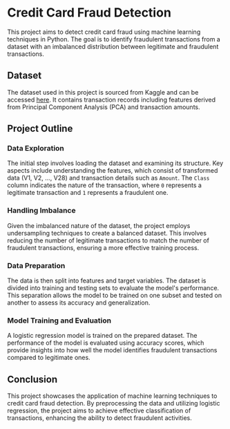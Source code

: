 # Credit Card Fraud Detection

This project aims to detect credit card fraud using machine learning techniques in Python. The goal is to identify fraudulent transactions from a dataset with an imbalanced distribution between legitimate and fraudulent transactions.

## Dataset

The dataset used in this project is sourced from Kaggle and can be accessed [here](https://www.kaggle.com/datasets/mlg-ulb/creditcardfraud?resource=download). It contains transaction records including features derived from Principal Component Analysis (PCA) and transaction amounts.

## Project Outline

### Data Exploration

The initial step involves loading the dataset and examining its structure. Key aspects include understanding the features, which consist of transformed data (V1, V2, ..., V28) and transaction details such as `Amount`. The `Class` column indicates the nature of the transaction, where `0` represents a legitimate transaction and `1` represents a fraudulent one.

### Handling Imbalance

Given the imbalanced nature of the dataset, the project employs undersampling techniques to create a balanced dataset. This involves reducing the number of legitimate transactions to match the number of fraudulent transactions, ensuring a more effective training process.

### Data Preparation

The data is then split into features and target variables. The dataset is divided into training and testing sets to evaluate the model's performance. This separation allows the model to be trained on one subset and tested on another to assess its accuracy and generalization.

### Model Training and Evaluation

A logistic regression model is trained on the prepared dataset. The performance of the model is evaluated using accuracy scores, which provide insights into how well the model identifies fraudulent transactions compared to legitimate ones.

## Conclusion

This project showcases the application of machine learning techniques to credit card fraud detection. By preprocessing the data and utilizing logistic regression, the project aims to achieve effective classification of transactions, enhancing the ability to detect fraudulent activities.
